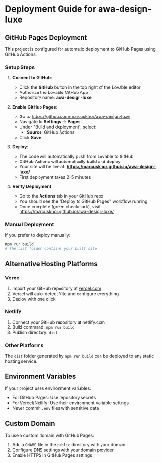 # Deployment Guide for awa-design-luxe

## GitHub Pages Deployment

This project is configured for automatic deployment to GitHub Pages using GitHub Actions.

### Setup Steps

1. **Connect to GitHub**:
   - Click the **GitHub** button in the top right of the Lovable editor
   - Authorize the Lovable GitHub App
   - Repository name: **awa-design-luxe**

2. **Enable GitHub Pages**:
   - Go to https://github.com/marcuskhor/awa-design-luxe
   - Navigate to **Settings** → **Pages**
   - Under "Build and deployment", select:
     - **Source**: GitHub Actions
   - Click **Save**

3. **Deploy**:
   - The code will automatically push from Lovable to GitHub
   - GitHub Actions will automatically build and deploy
   - Your site will be live at: **https://marcuskhor.github.io/awa-design-luxe/**
   - First deployment takes 2-5 minutes

4. **Verify Deployment**:
   - Go to the **Actions** tab in your GitHub repo
   - You should see the "Deploy to GitHub Pages" workflow running
   - Once complete (green checkmark), visit https://marcuskhor.github.io/awa-design-luxe/

### Manual Deployment

If you prefer to deploy manually:

```bash
npm run build
# The dist folder contains your built site
```

## Alternative Hosting Platforms

### Vercel
1. Import your GitHub repository at [vercel.com](https://vercel.com)
2. Vercel will auto-detect Vite and configure everything
3. Deploy with one click

### Netlify
1. Connect your GitHub repository at [netlify.com](https://netlify.com)
2. Build command: `npm run build`
3. Publish directory: `dist`

### Other Platforms
The `dist` folder generated by `npm run build` can be deployed to any static hosting service.

## Environment Variables

If your project uses environment variables:
- For GitHub Pages: Use repository secrets
- For Vercel/Netlify: Use their environment variable settings
- Never commit `.env` files with sensitive data

## Custom Domain

To use a custom domain with GitHub Pages:
1. Add a `CNAME` file in the `public` directory with your domain
2. Configure DNS settings with your domain provider
3. Enable HTTPS in GitHub Pages settings
